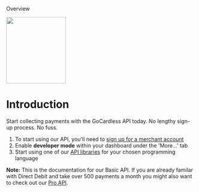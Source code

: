 <!-- NAV SECTION HEADER -->
<h0>Overview</h0>
<!-- NAV SECTION HEADER -->

<img src="https://gc-misc.s3.amazonaws.com/images/api-docs-illo@2x.png" width="159" height="177">

# Introduction

<p class="intro">Start collecting payments with the GoCardless API today. No lengthy sign-up process. No fuss.</p>

1. To start using our API, you'll need to [sign up for a merchant account](https://gocardless.com/merchants/new)
2. Enable **developer mode** within your dashboard under the 'More...' tab
3. Start using one of our [API libraries](/#official-libraries) for your chosen programming language

<p class="well-notice u-margin-Vl">
<strong>Note:</strong> This is the documentation for our Basic API. If you are
already familar with Direct Debit and take over 500 payments a month you might
also want to check out our
<a href="https://developer.gocardless.com/pro">Pro API</a>.
</p>
